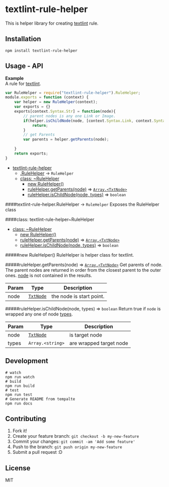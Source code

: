 # textlint-rule-helper

This is helper library for creating [textlint](https://github.com/azu/textlint "textlint") rule.

## Installation

```
npm install textlint-rule-helper
```

## Usage - API


  **Example**  
A rule for [textlint](https://github.com/azu/textlint "textlint").

```js
var RuleHelper = require("textlint-rule-helper").RuleHelper;
module.exports = function (context) {
    var helper = new RuleHelper(context);
    var exports = {}
    exports[context.Syntax.Str] = function(node){
        // parent nodes is any one Link or Image.
        if(helper.isChildNode(node, [context.Syntax.Link, context.Syntax.Image]){
            return;
        }
        // get Parents
        var parents = helper.getParents(node);
        
    }
    return exports;
}
```

* [textlint-rule-helper](#module_textlint-rule-helper)
  * [.RuleHelper](#module_textlint-rule-helper.RuleHelper) → <code>RuleHelper</code>
  * [class: ~RuleHelper](#module_textlint-rule-helper..RuleHelper)
    * [new RuleHelper()](#new_module_textlint-rule-helper..RuleHelper_new)
    * [ruleHelper.getParents(node)](#module_textlint-rule-helper..RuleHelper#getParents) ⇒ <code>[Array.&lt;TxtNode&gt;](https://github.com/azu/textlint)</code>
    * [ruleHelper.isChildNode(node, types)](#module_textlint-rule-helper..RuleHelper#isChildNode) ⇒ <code>boolean</code>

<a name="module_textlint-rule-helper.RuleHelper"></a>
####textlint-rule-helper.RuleHelper → <code>RuleHelper</code>
Exposes the RuleHelper class

<a name="module_textlint-rule-helper..RuleHelper"></a>
####class: textlint-rule-helper~RuleHelper

* [class: ~RuleHelper](#module_textlint-rule-helper..RuleHelper)
  * [new RuleHelper()](#new_module_textlint-rule-helper..RuleHelper_new)
  * [ruleHelper.getParents(node)](#module_textlint-rule-helper..RuleHelper#getParents) ⇒ <code>[Array.&lt;TxtNode&gt;](https://github.com/azu/textlint)</code>
  * [ruleHelper.isChildNode(node, types)](#module_textlint-rule-helper..RuleHelper#isChildNode) ⇒ <code>boolean</code>

<a name="new_module_textlint-rule-helper..RuleHelper_new"></a>
#####new RuleHelper()
RuleHelper is helper class for textlint.

<a name="module_textlint-rule-helper..RuleHelper#getParents"></a>
#####ruleHelper.getParents(node) ⇒ <code>[Array.&lt;TxtNode&gt;](https://github.com/azu/textlint)</code>
Get parents of node.
The parent nodes are returned in order from the closest parent to the outer ones.
[node](node) is not contained in the results.

| Param | Type | Description |
| ----- | ---- | ----------- |
| node | <code>[TxtNode](https://github.com/azu/textlint)</code> | the node is start point. |

<a name="module_textlint-rule-helper..RuleHelper#isChildNode"></a>
#####ruleHelper.isChildNode(node, types) ⇒ <code>boolean</code>
Return true if `node` is wrapped any one of node [types](types).

| Param | Type | Description |
| ----- | ---- | ----------- |
| node | <code>[TxtNode](https://github.com/azu/textlint)</code> | is target node |
| types | <code>Array.&lt;string&gt;</code> | are wrapped target node |




## Development

```
# watch
npm run watch
# build
npm run build
# test
npm run test
# Generate README from tempalte
npm run docs
```

## Contributing

1. Fork it!
2. Create your feature branch: `git checkout -b my-new-feature`
3. Commit your changes: `git commit -am 'Add some feature'`
4. Push to the branch: `git push origin my-new-feature`
5. Submit a pull request :D

## License

MIT